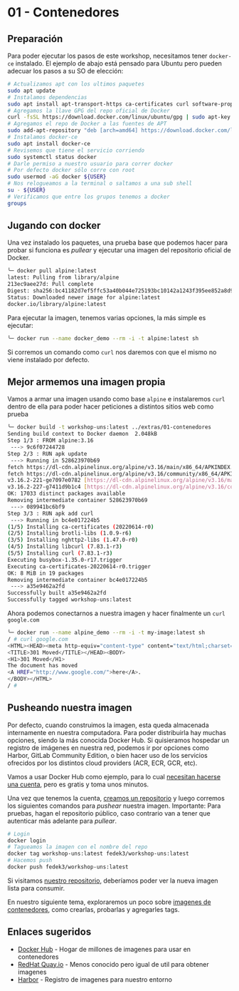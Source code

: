 # 01 - Contenedores

## Preparación

Para poder ejecutar los pasos de este workshop, necesitamos tener `docker-ce` instalado. El ejemplo de abajo está pensado para Ubuntu pero pueden adecuar los pasos a su SO de elección:

```sh
# Actualizamos apt con los ultimos paquetes
sudo apt update
# Instalamos dependencias
sudo apt install apt-transport-https ca-certificates curl software-properties-common
# Agregamos la llave GPG del repo oficial de Docker
curl -fsSL https://download.docker.com/linux/ubuntu/gpg | sudo apt-key add -
# Agregamos el repo de Docker a las fuentes de APT
sudo add-apt-repository "deb [arch=amd64] https://download.docker.com/linux/ubuntu focal stable"
# Instalamos docker-ce
sudo apt install docker-ce
# Revisemos que tiene el servicio corriendo
sudo systemctl status docker
# Darle permiso a nuestro usuario para correr docker
# Por defecto docker sólo corre con root
sudo usermod -aG docker ${USER}
# Nos relogueamos a la terminal o saltamos a una sub shell
su - ${USER}
# Verificamos que entre los grupos tenemos a docker
groups
```

## Jugando con docker

Una vez instalado los paquetes, una prueba base que podemos hacer para probar si funciona es _pullear_ y ejecutar una imagen del repositorio oficial de Docker.

```bash
╰─ docker pull alpine:latest
latest: Pulling from library/alpine
213ec9aee27d: Pull complete 
Digest: sha256:bc41182d7ef5ffc53a40b044e725193bc10142a1243f395ee852a8d9730fc2ad
Status: Downloaded newer image for alpine:latest
docker.io/library/alpine:latest
```

Para ejecutar la imagen, tenemos varias opciones, la más simple es ejecutar:

```bash
╰─ docker run --name docker_demo --rm -i -t alpine:latest sh 
```

Si corremos un comando como `curl` nos daremos con que el mismo no viene instalado por defecto.

## Mejor armemos una imagen propia

Vamos a armar una imagen usando como base `alpine` e instalaremos `curl` dentro de ella para poder hacer peticiones a distintos sitios web como prueba

```bash
╰─ docker build -t workshop-uns:latest ../extras/01-contenedores
Sending build context to Docker daemon  2.048kB
Step 1/3 : FROM alpine:3.16
 ---> 9c6f07244728
Step 2/3 : RUN apk update
 ---> Running in 528623970b69
fetch https://dl-cdn.alpinelinux.org/alpine/v3.16/main/x86_64/APKINDEX.tar.gz
fetch https://dl-cdn.alpinelinux.org/alpine/v3.16/community/x86_64/APKINDEX.tar.gz
v3.16.2-221-ge7097e0782 [https://dl-cdn.alpinelinux.org/alpine/v3.16/main]
v3.16.2-227-g7411d9b1c4 [https://dl-cdn.alpinelinux.org/alpine/v3.16/community]
OK: 17033 distinct packages available
Removing intermediate container 528623970b69
 ---> 089941bc6bf9
Step 3/3 : RUN apk add curl
 ---> Running in bc4e017224b5
(1/5) Installing ca-certificates (20220614-r0)
(2/5) Installing brotli-libs (1.0.9-r6)
(3/5) Installing nghttp2-libs (1.47.0-r0)
(4/5) Installing libcurl (7.83.1-r3)
(5/5) Installing curl (7.83.1-r3)
Executing busybox-1.35.0-r17.trigger
Executing ca-certificates-20220614-r0.trigger
OK: 8 MiB in 19 packages
Removing intermediate container bc4e017224b5
 ---> a35e9462a2fd
Successfully built a35e9462a2fd
Successfully tagged workshop-uns:latest
```

Ahora podemos conectarnos a nuestra imagen y hacer finalmente un `curl google.com`

```bash
╰─ docker run --name alpine_demo --rm -i -t my-image:latest sh
/ # curl google.com
<HTML><HEAD><meta http-equiv="content-type" content="text/html;charset=utf-8">
<TITLE>301 Moved</TITLE></HEAD><BODY>
<H1>301 Moved</H1>
The document has moved
<A HREF="http://www.google.com/">here</A>.
</BODY></HTML>
/ # 
```

## Pusheando nuestra imagen

Por defecto, cuando construimos la imagen, esta queda almacenada internamente en nuestra computadora. Para poder distribuirla hay muchas opciones, siendo la más conocida Docker Hub. Si quisieramos hospedar un registro de imágenes en nuestra red, podemos ir por opciones como Harbor, GitLab Community Edition, o bien hacer uso de los servicios ofrecidos por los distintos cloud providers (ACR, ECR, GCR, etc).

Vamos a usar Docker Hub como ejemplo, para lo cual [necesitan hacerse una cuenta](https://hub.docker.com/signup), pero es gratis y toma unos minutos.

Una vez que tenemos la cuenta, [creamos un repositorio](https://hub.docker.com/repositories) y luego corremos los siguientes comandos para _pushear_ nuestra imagen. Importante: Para pruebas, hagan el repositorio público, caso contrario van a tener que autenticar más adelante para _pullear_.

```bash
# Login
docker login
# Tagueamos la imagen con el nombre del repo
docker tag workshop-uns:latest fedek3/workshop-uns:latest
# Hacemos push
docker push fedek3/workshop-uns:latest
```

Si visitamos [nuestro repositorio](https://hub.docker.com/repositories), deberíamos poder ver la nueva imagen lista para consumir.

En nuestro siguiente tema, exploraremos un poco sobre [imagenes de contenedores](02-imagenes.md), como crearlas, probarlas y agregarles tags.

## Enlaces sugeridos

- [Docker Hub](https://hub.docker.com/search?q=) - Hogar de millones de imagenes para usar en contenedores
- [RedHat Quay.io](https://quay.io/search) - Menos conocido pero igual de util para obtener imagenes
- [Harbor](https://goharbor.io/) - Registro de imagenes para nuestro entorno
